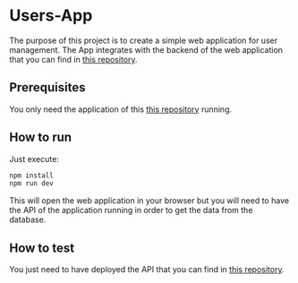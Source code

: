 # Users-App

The purpose of this project is to create a simple web application for user management. The App integrates with the backend of the web application that you can find in [this repository](https://github.com/adlopp/users-api).

## Prerequisites 

You only need the application of this [this repository](https://github.com/adlopp/users-api) running.


## How to run

Just execute:

``` bash
npm install
npm run dev
```

This will open the web application in your browser but you will need to have the API of the application running in order to get the data from the database.

## How to test

You just need to have deployed the API that you can find in [this repository](https://github.com/adlopp/users-api).

